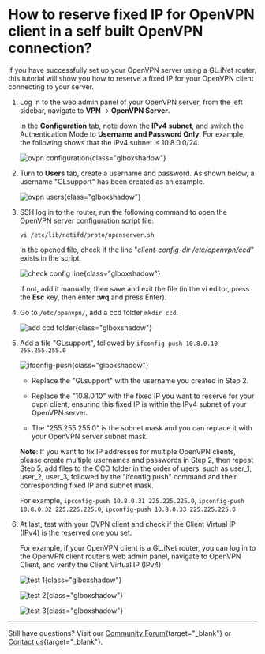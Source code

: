 # How to reserve fixed IP for OpenVPN client in a self built OpenVPN connection?

If you have successfully set up your OpenVPN server using a GL.iNet router, this tutorial will show you how to reserve a fixed IP for your OpenVPN client connecting to your server.

1. Log in to the web admin panel of your OpenVPN server, from the left sidebar, navigate to **VPN** -> **OpenVPN Server**.

    In the **Configuration** tab, note down the **IPv4 subnet**, and switch the Authentication Mode to **Username and Password Only**. For example, the following shows that the IPv4 subnet is 10.8.0.0/24.

    ![ovpn configuration](https://static.gl-inet.com/docs/router/en/4/tutorials/reserve_fixed_ip_for_ovpn_client/ovpn_server_config.png){class="glboxshadow"}

2. Turn to **Users** tab, create a username and password. As shown below, a username "GLsupport" has been created as an example.

    ![ovpn users](https://static.gl-inet.com/docs/router/en/4/tutorials/reserve_fixed_ip_for_ovpn_client/ovpn_server_users.png){class="glboxshadow"}

3. SSH log in to the router, run the following command to open the OpenVPN server configuration script file:

    `vi /etc/lib/netifd/proto/openserver.sh`

    In the opened file, check if the line "*client-config-dir /etc/openvpn/ccd*" exists in the script. 

    ![check config line](https://static.gl-inet.com/docs/router/en/4/tutorials/reserve_fixed_ip_for_ovpn_client/check_config_line.png){class="glboxshadow"}

    If not, add it manually, then save and exit the file (in the vi editor, press the **Esc** key, then enter **:wq** and press Enter).

4. Go to `/etc/openvpn/`, add a ccd folder `mkdir ccd`.

    ![add ccd folder](https://static.gl-inet.com/docs/router/en/4/tutorials/reserve_fixed_ip_for_ovpn_client/add_ccd_folder.png){class="glboxshadow"}

5. Add a file "GLsupport", followed by `ifconfig-push 10.8.0.10 255.255.255.0`

    ![ifconfig-push](https://static.gl-inet.com/docs/router/en/4/tutorials/reserve_fixed_ip_for_ovpn_client/ifconfig-push.png){class="glboxshadow"}

    - Replace the "GLsupport" with the username you created in Step 2.
    
    - Replace the "10.8.0.10" with the fixed IP you want to reserve for your ovpn client, ensuring this fixed IP is within the IPv4 subnet of your OpenVPN server. 
    
    - The "255.255.255.0" is the subnet mask and you can replace it with your OpenVPN server subnet mask.

    **Note**: If you want to fix IP addresses for multiple OpenVPN clients, please create multiple usernames and passwords in Step 2, then repeat Step 5, add files to the CCD folder in the order of users, such as user_1, user_2, user_3, followed by the "ifconfig push" command and their corresponding fixed IP and subnet mask. 
    
    For example, `ipconfig-push 10.8.0.31 225.225.225.0`, `ipconfig-push 10.8.0.32 225.225.225.0`, `ipconfig-push 10.8.0.33 225.225.225.0`

6. At last, test with your OVPN client and check if the Client Virtual IP (IPv4) is the reserved one you set. 

    For example, if your OpenVPN client is a GL.iNet router, you can log in to the OpenVPN client router’s web admin panel, navigate to OpenVPN Client, and verify the Client Virtual IP (IPv4).

    ![test 1](https://static.gl-inet.com/docs/router/en/4/tutorials/reserve_fixed_ip_for_ovpn_client/test_e.g.1.png){class="glboxshadow"}

    ![test 2](https://static.gl-inet.com/docs/router/en/4/tutorials/reserve_fixed_ip_for_ovpn_client/test_e.g.2.png){class="glboxshadow"}

    ![test 3](https://static.gl-inet.com/docs/router/en/4/tutorials/reserve_fixed_ip_for_ovpn_client/test_e.g.3.png){class="glboxshadow"}

---

Still have questions? Visit our [Community Forum](https://forum.gl-inet.com){target="_blank"} or [Contact us](https://www.gl-inet.com/contacts/){target="_blank"}.